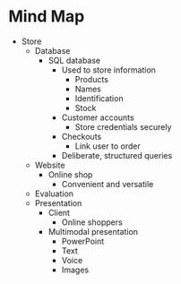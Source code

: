 # Mind Map

- Store
  - Database
    - SQL database
	  - Used to store information
	    - Products
        - Names
        - Identification
        - Stock
      - Customer accounts
        - Store credentials securely
      - Checkouts
        - Link user to order
	  - Deliberate, structured queries
  - Website
    - Online shop
      - Convenient and versatile
  - Evaluation
  - Presentation
    - Client
      - Online shoppers
    - Multimodal presentation
	    - PowerPoint
        - Text
        - Voice
        - Images
